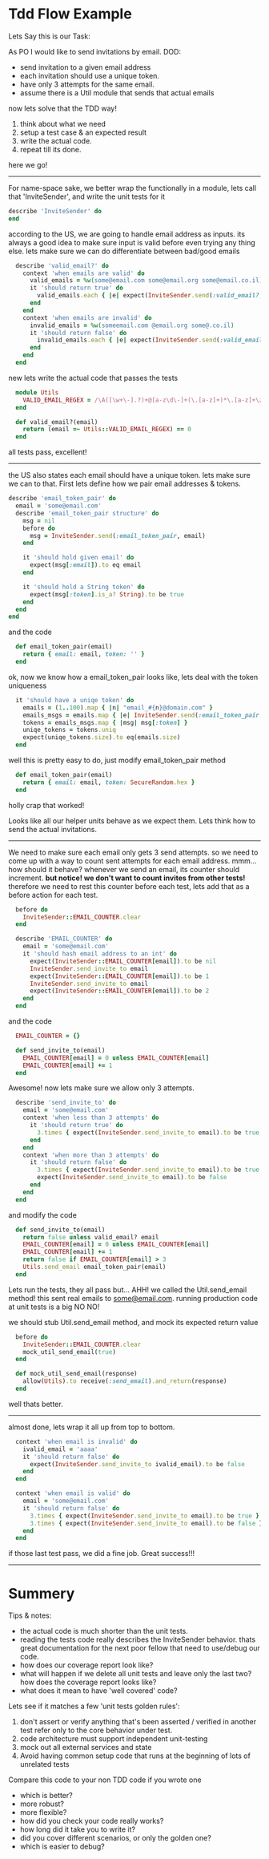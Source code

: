 Tdd Flow Example
===========

Lets Say this is our Task:

As PO I would like to send invitations by email.
DOD:
  - send invitation to a given email address
  - each invitation should use a unique token.
  - have only 3 attempts for the same email.
  - assume there is a Util module that sends that actual emails

now lets solve that the TDD way!
 1. think about what we need
 2. setup a test case & an expected result
 3. write the actual code.
 4. repeat till its done.

here we go!

----

For name-space sake, we better wrap the functionally in a module, lets call that 'InviteSender', and write the unit tests for it

```ruby
describe 'InviteSender' do
end
```

according to the US, we are going to handle email address as inputs.
its always a good idea to make sure input is valid before even trying any thing else.
lets make sure we can do differentiate between bad/good emails

```ruby
  describe 'valid_email?' do
    context 'when emails are valid' do
      valid_emails = %w(some@email.com some@email.org some@email.co.il)
      it 'should return true' do
        valid_emails.each { |e| expect(InviteSender.send(:valid_email?, e)).to be true }
      end
    end
    context 'when emails are invalid' do
      invalid_emails = %w(someemail.com @email.org some@.co.il)
      it 'should return false' do
        invalid_emails.each { |e| expect(InviteSender.send(:valid_email?, e)).to be false }
      end
    end
  end
```

new lets write the actual code that passes the tests

```ruby
  module Utils
    VALID_EMAIL_REGEX = /\A([\w+\-].?)+@[a-z\d\-]+(\.[a-z]+)*\.[a-z]+\z/i
  end

  def valid_email?(email)
    return (email =~ Utils::VALID_EMAIL_REGEX) == 0
  end

```

all tests pass, excellent!

---

the US also states each email should have a unique token. lets make sure we can to that. First lets define how we pair email addresses & tokens.

```ruby
describe 'email_token_pair' do
  email = 'some@email.com'
  describe 'email_token_pair structure' do
    msg = nil
    before do
      msg = InviteSender.send(:email_token_pair, email)
    end

    it 'should hold given email' do
      expect(msg[:email]).to eq email
    end

    it 'should hold a String token' do
      expect(msg[:token].is_a? String).to be true
    end
  end
end
```

and the code

```ruby
  def email_token_pair(email)
    return { email: email, token: '' }
  end
```

ok, now we know how a email_token_pair looks like, lets deal with the token uniqueness

```ruby
  it 'should have a uniqe token' do
    emails = (1..100).map { |n| "email_#{n}@domain.com" }
    emails_msgs = emails.map { |e| InviteSender.send(:email_token_pair, e) }
    tokens = emails_msgs.map { |msg| msg[:token] }
    uniqe_tokens = tokens.uniq
    expect(uniqe_tokens.size).to eq(emails.size)
  end
```

well this is pretty easy to do, just modify email_token_pair method

```ruby
  def email_token_pair(email)
    return { email: email, token: SecureRandom.hex }
  end
```

holly crap that worked! 

Looks like all our helper units behave as we expect them. Lets think how to send the actual invitations.

---

We need to make sure each email only gets 3  send attempts.
so we need to come up with a way to count sent attempts for each email address.
mmm... how should it behave? whenever we send an email, its counter should increment.
**but notice! we don't want to count invites from other tests!** therefore we need to rest this counter before each test, lets add that as a before action for each test.

```ruby
  before do
    InviteSender::EMAIL_COUNTER.clear
  end

  describe 'EMAIL_COUNTER' do
    email = 'some@email.com'
    it 'should hash email address to an int' do
      expect(InviteSender::EMAIL_COUNTER[email]).to be nil
      InviteSender.send_invite_to email
      expect(InviteSender::EMAIL_COUNTER[email]).to be 1
      InviteSender.send_invite_to email
      expect(InviteSender::EMAIL_COUNTER[email]).to be 2
    end
  end
```

and the code

```ruby
  EMAIL_COUNTER = {}

  def send_invite_to(email)
    EMAIL_COUNTER[email] = 0 unless EMAIL_COUNTER[email]
    EMAIL_COUNTER[email] += 1
  end
```

Awesome! now lets make sure we allow only 3 attempts.

```ruby
  describe 'send_invite_to' do
    email = 'some@email.com'
    context 'when less than 3 attempts' do
      it 'should return true' do
        3.times { expect(InviteSender.send_invite_to email).to be true }
      end
    end
    context 'when more than 3 attempts' do
      it 'should return false' do
        3.times { expect(InviteSender.send_invite_to email).to be true }
        expect(InviteSender.send_invite_to email).to be false
      end
    end
  end
```

and modify the code

```ruby
  def send_invite_to(email)
    return false unless valid_email? email
    EMAIL_COUNTER[email] = 0 unless EMAIL_COUNTER[email]
    EMAIL_COUNTER[email] += 1
    return false if EMAIL_COUNTER[email] > 3
    Utils.send_email email_token_pair(email)
  end
```

Lets run the tests, they all pass but... AHH! we called the Util.send_email method! this sent real emails to some@email.com.
running production code at unit tests is a big NO NO!

we should stub Util.send_email method, and mock its expected return value

```ruby
  before do
    InviteSender::EMAIL_COUNTER.clear
    mock_util_send_email(true)
  end

  def mock_util_send_email(response)
    allow(Utils).to receive(:send_email).and_return(response)
  end
```

well thats better.

---

almost done, lets wrap it all up from top to bottom.

```ruby
  context 'when email is invalid' do
    ivalid_email = 'aaaa'
    it 'should return false' do
      expect(InviteSender.send_invite_to ivalid_email).to be false
    end
  end

  context 'when email is valid' do
    email = 'some@email.com'
    it 'should return false' do
      3.times { expect(InviteSender.send_invite_to email).to be true }
      3.times { expect(InviteSender.send_invite_to email).to be false }
    end
  end
```

if those last test pass, we did a fine job. Great success!!!

---

Summery
=====

Tips & notes:
  - the actual code is much shorter than the unit tests.
  - reading the tests code really describes the InviteSender behavior. thats great documentation for the next poor fellow that need to use/debug our code.
  - how does our coverage report look like?
  - what will happen if we delete all unit tests and leave only the last two? how does the coverage report looks like?
  - what does it mean to have 'well covered' code?

Lets see if it matches a few 'unit tests golden rules':

1. don't assert or verify anything that's been asserted / verified in another test refer only to the core behavior under test.
2. code architecture must support independent unit-testing
3. mock out all external services and state
4. Avoid having common setup code that runs at the beginning of lots of unrelated tests

Compare this code to your non TDD code if you wrote one

  - which is better?
  - more robust?
  - more flexible?
  - how did you check your code really works?
  - how long did it take you to write it?
  - did you cover different scenarios, or only the golden one?
  - which is easier to debug?
